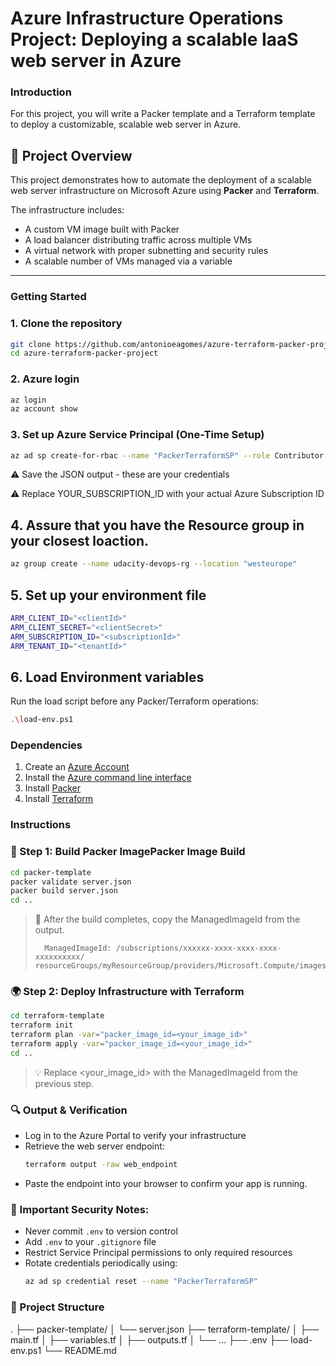 # Azure Infrastructure Operations Project: Deploying a scalable IaaS web server in Azure

### Introduction
For this project, you will write a Packer template and a Terraform template to deploy a customizable, scalable web server in Azure.

## 📘 Project Overview

This project demonstrates how to automate the deployment of a scalable web server infrastructure on Microsoft Azure using **Packer** and **Terraform**.

The infrastructure includes:
- A custom VM image built with Packer
- A load balancer distributing traffic across multiple VMs
- A virtual network with proper subnetting and security rules
- A scalable number of VMs managed via a variable

---

### Getting Started
### 1. Clone the repository

```bash
git clone https://github.com/antonioeagomes/azure-terraform-packer-project.git
cd azure-terraform-packer-project
```
### 2. Azure login
```bash
az login
az account show
```
### 3. Set up Azure Service Principal (One-Time Setup)
```bash
az ad sp create-for-rbac --name "PackerTerraformSP" --role Contributor --scopes /subscriptions/YOUR_SUBSCRIPTION_ID --sdk-auth
```
⚠️ Save the JSON output - these are your credentials

⚠️ Replace YOUR_SUBSCRIPTION_ID with your actual Azure Subscription ID

    
## 4. Assure that you have the Resource group in your closest loaction. 
```bash
az group create --name udacity-devops-rg --location "westeurope"
```

## 5. Set up your environment file
```bash
ARM_CLIENT_ID="<clientId>"
ARM_CLIENT_SECRET="<clientSecret>"
ARM_SUBSCRIPTION_ID="<subscriptionId>"
ARM_TENANT_ID="<tenantId>"
```

## 6. Load Environment variables
Run the load script before any Packer/Terraform operations:
```bash 
.\load-env.ps1
```        

### Dependencies
1. Create an [Azure Account](https://portal.azure.com) 
2. Install the [Azure command line interface](https://docs.microsoft.com/en-us/cli/azure/install-azure-cli?view=azure-cli-latest)
3. Install [Packer](https://www.packer.io/downloads)
4. Install [Terraform](https://www.terraform.io/downloads.html)

### Instructions
### 🧱 Step 1: Build Packer ImagePacker Image Build
```bash
cd packer-template
packer validate server.json
packer build server.json
cd ..
```
> 🔎 After the build completes, copy the ManagedImageId from the output.
>
>       ManagedImageId: /subscriptions/xxxxxx-xxxx-xxxx-xxxx-xxxxxxxxxx/ resourceGroups/myResourceGroup/providers/Microsoft.Compute/images/myPackerImage

### 🌍 Step 2: Deploy Infrastructure with Terraform
```bash 
cd terraform-template
terraform init
terraform plan -var="packer_image_id=<your_image_id>"
terraform apply -var="packer_image_id=<your_image_id>"
cd ..
```
>💡 Replace <your_image_id> with the ManagedImageId from the previous step.  

### 🔍 Output & Verification
* Log in to the Azure Portal to verify your infrastructure
* Retrieve the web server endpoint:
    ```bash
    terraform output -raw web_endpoint
    ```
* Paste the endpoint into your browser to confirm your app is running.


### 🔐 Important Security Notes:
* Never commit `.env` to version control
* Add `.env` to your `.gitignore` file
* Restrict Service Principal permissions to only required resources
* Rotate credentials periodically using:
    ```bash
    az ad sp credential reset --name "PackerTerraformSP"
    ```

### 📁 Project Structure

.
├── packer-template/
│   └── server.json
├── terraform-template/
│   ├── main.tf
│   ├── variables.tf
│   ├── outputs.tf
│   └── ...
├── .env
├── load-env.ps1
└── README.md